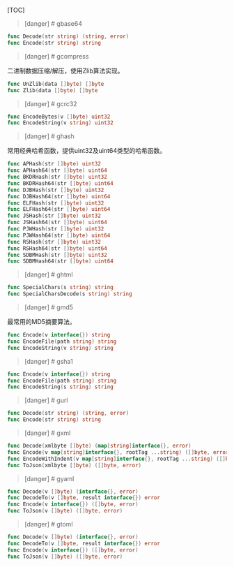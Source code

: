 
[TOC]


>[danger] # gbase64

```go
func Decode(str string) (string, error)
func Encode(str string) string
```

>[danger] # gcompress

二进制数据压缩/解压，使用Zlib算法实现。

```go
func UnZlib(data []byte) []byte
func Zlib(data []byte) []byte
```


>[danger] # gcrc32

```go
func EncodeBytes(v []byte) uint32
func EncodeString(v string) uint32
```

>[danger] # ghash

常用经典哈希函数，提供uint32及uint64类型的哈希函数。
```go
func APHash(str []byte) uint32
func APHash64(str []byte) uint64
func BKDRHash(str []byte) uint32
func BKDRHash64(str []byte) uint64
func DJBHash(str []byte) uint32
func DJBHash64(str []byte) uint64
func ELFHash(str []byte) uint32
func ELFHash64(str []byte) uint64
func JSHash(str []byte) uint32
func JSHash64(str []byte) uint64
func PJWHash(str []byte) uint32
func PJWHash64(str []byte) uint64
func RSHash(str []byte) uint32
func RSHash64(str []byte) uint64
func SDBMHash(str []byte) uint32
func SDBMHash64(str []byte) uint64
```

>[danger] # ghtml

```go
func SpecialChars(s string) string
func SpecialCharsDecode(s string) string
```


>[danger] # gmd5

最常用的MD5摘要算法。
```go
func Encode(v interface{}) string
func EncodeFile(path string) string
func EncodeString(v string) string
```

>[danger] # gsha1

```go
func Encode(v interface{}) string
func EncodeFile(path string) string
func EncodeString(s string) string
```



>[danger] # gurl

```go
func Decode(str string) (string, error)
func Encode(str string) string
```

>[danger] # gxml

```go
func Decode(xmlbyte []byte) (map[string]interface{}, error)
func Encode(v map[string]interface{}, rootTag ...string) ([]byte, error)
func EncodeWithIndent(v map[string]interface{}, rootTag ...string) ([]byte, error)
func ToJson(xmlbyte []byte) ([]byte, error)
```

>[danger] # gyaml

```go
func Decode(v []byte) (interface{}, error)
func DecodeTo(v []byte, result interface{}) error
func Encode(v interface{}) ([]byte, error)
func ToJson(v []byte) ([]byte, error)
```

>[danger] # gtoml
```go
func Decode(v []byte) (interface{}, error)
func DecodeTo(v []byte, result interface{}) error
func Encode(v interface{}) ([]byte, error)
func ToJson(v []byte) ([]byte, error)
```
























